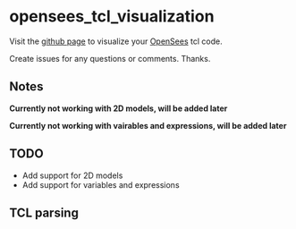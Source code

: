 # opensees_tcl_visualization

Visit the 
[github page](https://wang19891218.github.io/opensees_tcl_visualization/) 
to visualize your [OpenSees](https://opensees.berkeley.edu/) tcl code.

Create issues for any questions or comments. Thanks.

## Notes

**Currently not working with 2D models, will be added later**

**Currently not working with vairables and expressions, will be added later**


## TODO

* Add support for 2D models 
* Add support for variables and expressions 




## TCL parsing

